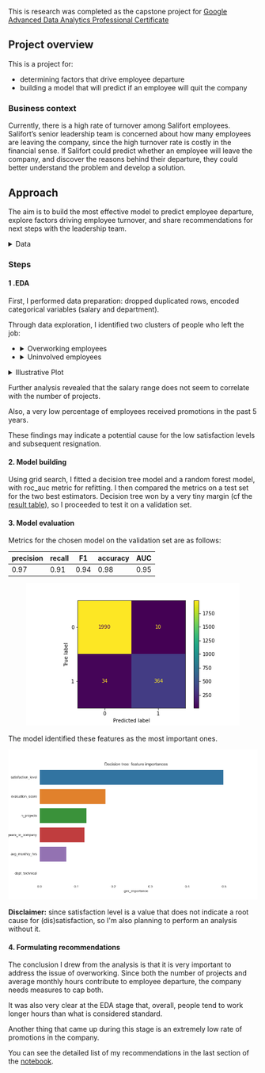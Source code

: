 This is research was completed as the capstone project for [Google Advanced Data Analytics Professional Certificate](https://www.coursera.org/professional-certificates/google-advanced-data-analytics)

## Project overview

This is a project for:
* determining factors that drive employee departure
* building a model that will predict if an employee will quit the company

### Business context

Currently, there is a high rate of turnover among Salifort employees. Salifort’s senior leadership team is concerned about how many employees are leaving the company, since the high turnover rate is costly in the financial sense. If Salifort could predict whether an employee will leave the company, and discover the reasons behind their departure, they could better understand the problem and develop a solution.

## Approach

The aim is to build the most effective model to predict employee departure, explore factors driving employee turnover, and share recommendations for next steps with the leadership team. 

<details>
<summary>Data</summary>

The [dataset](HR_capstone_dataset.csv) contains 14,999 rows – each row is a different employee’s self-reported information

Variable  |Description |
-----|-----|
satisfaction_level|Employee-reported job satisfaction level [0&ndash;1]|
last_evaluation|Score of employee's last performance review [0&ndash;1]|
number_project|Number of projects employee contributes to|
average_monthly_hours|Average number of hours employee worked per month|
time_spend_company|How long the employee has been with the company (years)
Work_accident|Whether or not the employee experienced an accident while at work
left|Whether or not the employee left the company
promotion_last_5years|Whether or not the employee was promoted in the last 5 years
Department|The employee's department
salary|The employee's salary range (low / medium / high)
</details>


### Steps
#### 1 .EDA
First, I performed data preparation: dropped duplicated rows, encoded categorical variables (salary and department).

Through data exploration, I identified two clusters of people who left the job: 
*  <details><summary>Overworking employees</summary>
    Those who worked 240–300+ hours per month (with monthly mean around 200), participated in many projects and had a high evaluation score (> 0.8). These employees often have a critically low satisfaction score (<0.15). </details>
* <details><summary>Uninvolved employees</summary>
   A group of employees who were engaged only in a minimal number of projects (2) and had a low evaluation score (<0.6), smaller than mean working hours (<160), and a low satisfaction level (<0.5).</details>

<details>
<summary>Illustrative Plot</summary>

![CM](illustrations/clusters.png)
</details>

Further analysis revealed that the salary range does not seem to correlate with the number of projects.

Also, a very low percentage of employees received promotions in the past 5 years. 

These findings may indicate a potential cause for the low satisfaction levels and subsequent resignation. 


#### 2. Model building
Using grid search, I fitted a decision tree model and a random forest model, with roc_auc metric for refitting.
I then compared the metrics on a test set for the two best estimators. Decision tree won by a very tiny margin (cf the [result table](model_res_comparison.csv)), so I proceeded to test it on a validation set.

#### 3. Model evaluation

Metrics for the chosen model on the validation set are as follows:
<div align="center">

precision |recall|F1|accuracy|AUC
-----------|-----|-----|-----|-----
0.97| 0.91      | 0.94      | 0.98      |0.95

</div>
<p align="center">
<img src=illustrations/confusion_matrix.png>
</p>
The model identified these features as the most important ones.
<p align="center">
<img src=illustrations/feature_i.png>
</p>

**Disclaimer:** since satisfaction level is a value that does not indicate a root cause for (dis)satisfaction, so I'm also planning to perform an analysis without it.

#### 4. Formulating recommendations

The conclusion I drew from the analysis is that it is very important to address the issue of overworking. Since both the number of projects and average monthly hours contribute to employee departure, the company needs measures to cap both.

It was also very clear at the EDA stage that, overall, people tend to work longer hours than what is considered standard. 

Another thing that came up during this stage is an extremely low rate of promotions in the company.

You can see the detailed list of my recommendations in the last section of the [notebook](Project.ipynb).
